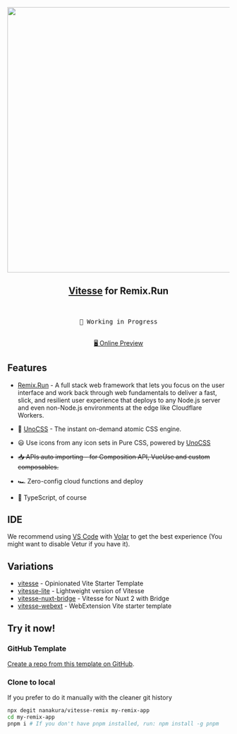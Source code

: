 <p align="center">
<img src="https://user-images.githubusercontent.com/11247099/111864893-a457fd00-899e-11eb-9f05-f4b88987541d.png" width="600"/>
</p>

<h2 align="center">
<a href="https://github.com/antfu/vitesse">Vitesse</a> for Remix.Run
</h2><br>

<pre align="center">
🧪 Working in Progress
</pre>

<p align="center">
<br>
<a href="https://vitesse-remix.netlify.app/">🖥 Online Preview</a>

## Features

- [Remix.Run](https://remix.run/) - A full stack web framework that lets you focus on the user interface and work back through web fundamentals to deliver a fast, slick, and resilient user experience that deploys to any Node.js server and even non-Node.js environments at the edge like Cloudflare Workers.

- 🎨 [UnoCSS](https://github.com/antfu/unocss) - The instant on-demand atomic CSS engine.

- 😃 Use icons from any icon sets in Pure CSS, powered by [UnoCSS](https://github.com/antfu/unocss)

- ~~📥 APIs auto importing - for Composition API, VueUse and custom composables.~~

- 🏎 Zero-config cloud functions and deploy

- 🦾 TypeScript, of course

## IDE

We recommend using [VS Code](https://code.visualstudio.com/) with [Volar](https://github.com/johnsoncodehk/volar) to get the best experience (You might want to disable Vetur if you have it).

## Variations

- [vitesse](https://github.com/antfu/vitesse) - Opinionated Vite Starter Template
- [vitesse-lite](https://github.com/antfu/vitesse-lite) - Lightweight version of Vitesse
- [vitesse-nuxt-bridge](https://github.com/antfu/vitesse-nuxt-bridge) - Vitesse for Nuxt 2 with Bridge
- [vitesse-webext](https://github.com/antfu/vitesse-webext) - WebExtension Vite starter template

## Try it now!


### GitHub Template

[Create a repo from this template on GitHub](https://github.com/nanakura/vitesse-remix/generate).

### Clone to local

If you prefer to do it manually with the cleaner git history

```bash
npx degit nanakura/vitesse-remix my-remix-app
cd my-remix-app
pnpm i # If you don't have pnpm installed, run: npm install -g pnpm
```

